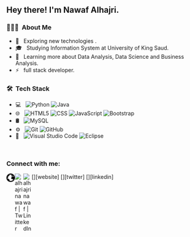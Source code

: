 <h2> Hey there! I'm Nawaf Alhajri.</h2>

<h3> 👨🏻‍💻 &nbsp;About Me </h3>

- 🤔 &nbsp; Exploring new technologies .
- 🎓 &nbsp; Studying Information System  at University of King Saud.
- 🌱 &nbsp; Learning more about Data Analysis, Data Science and Business Analysis.
- ⚡ &nbsp; full stack developer.

<h3> 🛠 &nbsp;Tech Stack</h3>

- 💻 &nbsp;
  ![Python](https://img.shields.io/badge/-Python-333333?style=flat&logo=python)
  ![Java](https://img.shields.io/badge/-Java-333333?style=flat&logo=Java&logoColor=007396)
- 🌐 &nbsp;
  ![HTML5](https://img.shields.io/badge/-HTML5-333333?style=flat&logo=HTML5)
  ![CSS](https://img.shields.io/badge/-CSS-333333?style=flat&logo=CSS3&logoColor=1572B6)
  ![JavaScript](https://img.shields.io/badge/-JavaScript-333333?style=flat&logo=javascript)
  ![Bootstrap](https://img.shields.io/badge/-Bootstrap-333333?style=flat&logo=bootstrap&logoColor=563D7C)
- 🛢 &nbsp;
  ![MySQL](https://img.shields.io/badge/-MySQL-333333?style=flat&logo=mysql)
- ⚙️ &nbsp;
  ![Git](https://img.shields.io/badge/-Git-333333?style=flat&logo=git)
  ![GitHub](https://img.shields.io/badge/-GitHub-333333?style=flat&logo=github)
- 🔧 &nbsp;
  ![Visual Studio Code](https://img.shields.io/badge/-Visual%20Studio%20Code-333333?style=flat&logo=visual-studio-code&logoColor=007ACC)
  ![Eclipse](https://img.shields.io/badge/-Eclipse-333333?style=flat&logo=eclipse-ide&logoColor=2C2255)

<br/>

<h3> Connect with me: </h3>
[<img align="left" alt="alhajrinawaf.com" width="22px" src="https://raw.githubusercontent.com/iconic/open-iconic/master/svg/globe.svg" />][website]
[<img align="left" alt="alhajrinawaf | Twitter" width="22px" src="https://cdn.jsdelivr.net/npm/simple-icons@v3/icons/twitter.svg" />][twitter]
[<img align="left" alt="alhajrinawaf | LinkedIn" width="22px" src="https://cdn.jsdelivr.net/npm/simple-icons@v3/icons/linkedin.svg" />][linkedin]
<br/>



[website]: https://alhajrinawaf.com
[twitter]: https://twitter.com/HajriNawaf1
[linkedin]: https://linkedin.com/in/nawaf-alhajri-is
